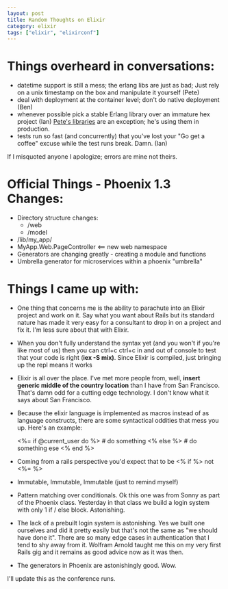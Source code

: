 ```yaml
---
layout: post
title: Random Thoughts on Elixir
category: elixir
tags: ["elixir", "elixirconf"]
---
```


# Things overheard in conversations:

* datetime support is still a mess; the erlang libs are just as bad; Just rely on a unix timestamp on the box and manipulate it yourself (Pete)
* deal with deployment at the container level; don't do native deployment (Ben)
* whenever possible pick a stable Erlang library over an immature hex project (Ian)  [Pete's libraries](https://github.com/gamache?tab=repositories) are an exception; he's using them in production.
* tests run so fast (and concurrently) that you've lost your "Go get a coffee" excuse while the test runs break.  Damn.  (Ian)

If I misquoted anyone I apologize; errors are mine not theirs.

# Official Things - Phoenix 1.3 Changes:

* Directory structure changes:
  * /web
  * /model
* /lib/my_app/
* MyApp.Web.PageController <== new web namespace
* Generators are changing greatly  - creating a module and functions
* Umbrella generator for microservices within a phoenix "umbrella"

# Things I came up with:

* One thing that concerns me is the ability to parachute into an Elixir project and work on it.  Say what you want about Rails but its standard nature has made it very easy for a consultant to drop in on a project and fix it.  I'm less sure about that with Elixir.
* When you don't fully understand the syntax yet (and you won't if you're like most of us) then you can ctrl+c ctrl+c in and out of console to test that your code is right (**iex -S mix)**.  Since Elixir is compiled, just bringing up the repl means it works
* Elixir is all over the place.  I've met more people from, well, **insert generic middle of the country location** than I have from San Francisco.  That's damn odd for a cutting edge technology.  I don't know what it says about San Francisco.
* Because the elixir language is implemented as macros instead of as language constructs, there are some syntactical oddities that mess you up.  Here's an example:

    <%= if @current_user do %>
      # do something
    <% else %>
      # do something ese
    <% end %>
    
* Coming from a rails perspective you'd expect that to be <% if %>    not <%= %>
* Immutable, Immutable, Immutable (just to remind myself)
* Pattern matching over conditionals.  Ok this one was from Sonny as part of the Phoenix class.  Yesterday in that class we build a login system with only 1 if / else block.  Astonishing.
* The lack of a prebuilt login system is astonishing.  Yes we built one ourselves and did it pretty easily but that's not the same as "we should have done it".  There are so many edge cases in authentication that I tend to shy away from it.  Wolfram Arnold taught me this on my very first Rails gig and it remains as good advice now as it was then.  
* The generators in Phoenix are astonishingly good.  Wow. 

I'll update this as the conference runs.

